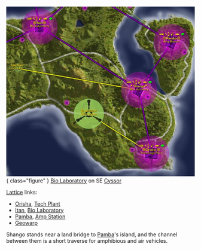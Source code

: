 ![](../images/Shango_Map.jpg){ class="figure" }
[Bio Laboratory](../locations/Bio_Laboratory.md) on SE
[Cyssor](../locations/Cyssor.md)

[Lattice](../terminology/Lattice.md) links:

- [Orisha](Orisha.md), [Tech Plant](../locations/Technology_Plant.md)
- [Itan](Itan.md), [Bio Laboratory](../locations/Bio_Laboratory.md)
- [Pamba](Pamba.md), [Amp Station](../locations/Amp_Station.md)
- [Geowarp](../locations/Geowarp.md)

Shango stands near a land bridge to [Pamba](Pamba.md)'s island, and the channel
between them is a short traverse for amphibious and air vehicles.


